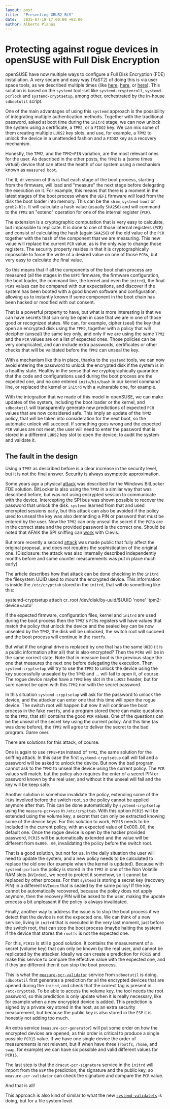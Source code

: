 ```yaml
---
layout: post
title:  "Presenting GRUB2 BLS"
date:   2025-07-18 17:00:00 +02:00
author: Alberto Planas
---
```


# Protecting against rogue devices in openSUSE with Full Disk Encryption

openSUSE have now multiple ways to configure a Full Disk Encryption
(FDE) installation.  A very secure and easy way (YaST2) of doing this
is via user space tools, as we described multiple times (like
[here][1], [here][2], or [here][3]).  This solution is based on the
`systemd` tool-set like `systemd-cryptenroll`, `systemd-pcrlock` and
`systemd-cryptsetup`, among other, orchestrated by the in-house
`sdbootutil` script.

One of the main advantages of using this `systemd` approach is the
possibility of integrating multiple authentication methods.  Together
with the traditional password, asked at boot time during the `initrd`
stage, we can now unlock the system using a certificate, a `TPM2`, or
a `FIDO2` key.  We can mix some of them creating multiple `LUKS2` key
slots, and use, for example, a `TPM2` to unlock the device in a
unattended fashion and a `FIDO2` key as a recovery mechanism.

Honestly, the `TPM2`, and the `TPM2+PIN` variation, are the most
relevant ones for the user.  As described in the other posts, the
`TPM2` is a (some times virtual) device that can attest the health of
our system using a mechanism known as `measured boot`.

The tl; dr version of this is that each stage of the boot process,
starting from the firmware, will load and "measure" the next stage
before delegating the execution on it.  For example, this means that
there is a moment in the latest stages of the boot process where the
`UEFI` firmware will load from the disk the boot loader into memory.
This can be the `shim`, `systemd-boot` or `grub2-bls`.  It will
calculate a hash value (usually `SHA256`) and will command to the
`TPM2` an "extend" operation for one of the internal register (`PCR`).

The extension is a cryptographic computation that is very easy to
calculate, but impossible to replicate.  It is done to one of those
internal registers (`PCR`) and consist of calculating the hash (again
`SHA256`) of the old value of the `PCR` together with the hash of the
component that we are measuring.  This new value will replace the
current `PCR` value, as is the only way to change those registers.
The security property resides in that it is cryptographically
impossible to force the write of a desired value on one of those
`PCR`s, but very easy to calculate the final value.

So this means that if all the components of the boot chain process are
measured (all the stages in the `UEFI` firmware, the firmware
configuration, the boot loader, the command line, the kernel and even
the `initrd`), the final `PCR`s values can be compared with our
expectations, and discover if the system has been booted with a good
known software and configuration, allowing us to instantly known if
some component in the boot chain has been hacked or modified with out
consent.

That is a powerful property to have, but what is more interesting is
that we can have secrets that can only be open in case that we are in
one of those good or recognized states.  We can, for example, cipher
(seal) the key that open an encrypted disk using the `TPM2`, together
with a policy that will decipher (unseal) the same key only, and only
if we are using the same `TPM2` and the `PCR` values are on a list of
expected ones.  Those policies can be very complicated, and can
include extra passwords, certificates or other checks that will be
validated before the `TPM2` can unseal the key.

With a mechanism like this in place, thanks to the `systemd` tools, we
can now avoid entering the password to unlock the encrypted disk if
the system is in a healthy state.  Healthy in the sense that we
cryptographically guarantee that the code and configurations used
during the boot process are the expected one, and no one entered
`init=/bin/bash` in our kernel command line, or replaced the kernel or
`initrd` with a vulnerable one, for example.

With the integration that we made of this model in openSUSE, we can
make updates of the system, including the boot loader or the kernel,
and `sdbootutil` will transparently generate new predictions of
expected `PCR` values that are now considered safe.  This imply an
update of the `TPM2` policy, that will be taken into consideration for
the next boot, so the automatic unlock will succeed.  If something
goes wrong and the expected `PCR` values are not meet, the user will
need to enter the password that is stored in a different `LUKS2` key
slot to open the device, to audit the system and validate it.


## The fault in the design

Using a `TPM2` as described before is a clear increase in the security
level, but it is not the final answer.  Security is always asymptotic
approximation.

Some years ago a physical [attack][4] was described for the Windows
BitLocker FDE solution.  BitLocker is also using the `TPM2` in a
similar way that was described before, but was not using encrypted
session to communicate with the device.  Intercepting the SPI bus was
shown possible to recover the password that unlock the disk.
`systemd` learned from that and used encrypted sessions early, but
this attack can also be avoided if the policy used to unseal the key
was also demanding a PIN or password that must be entered by the user.
Now the `TPM2` can only unseal the secret if the `PCR`s are in the
correct state and the provided password is the correct one.  Should be
noted that AFAIK the SPI sniffing can [work][5] with Clevis.

But more recently a second [attack][6] was made public that fully
affect the original proposal, and does not requires the sophistication
of the original one.  (Disclosure: the attack was also internally
described independently months before and some counter measurements
was put in place much early)

The article describes how that attack can be done checking in the
`initrd` the filesystem UUID used to mount the encrypted device.  This
information is inside the `/etc/crypttab` stored in the `initrd`, that
will do something like this:

  systemd-cryptsetup attach cr_root /dev/disk/by-uuid/$UUID 'none' 'tpm2-device=auto'

If the expected firmware, configuration files, kernel and `initrd` are
used during the boot process then the `TPM2`'s `PCR`s registers will
have values that match the policy that unlock the device and the
sealed key can be now unsealed by the `TPM2`, the disk will be
unlocked, the switch root will succeed and the boot process will
continue in the `rootfs`.

But what if the original drive is replaced by one that has the same
`UUID` (it is a public information after all) that is also encrypted?
Then the `PCR`s will be in the same correct state.  Note that in
measure boot is the previous stage the one that measures the next one
before delegating the execution.  Then `systemd-cryptsetup` will try
to use the `TPM2` to unlock the device using the key successfully
unsealed by the `TPM2` and ... will fail to open it, of course.  The
rogue device maybe have a `TPM2` key slot in the `LUKS2` header, but
for sure cannot be open with this `TPM2` nor with the secret password.

In this situation `systemd-cryptsetup` will ask for the password to
unlock the device, and the attacker can enter one that this time will
open the rogue device.  The switch root will happen but now it will
continue the boot process in the fake `rootfs`, and a program stored
there can make questions to the `TPM2`, that still contains the good
`PCR` values.  One of the questions can be the unseal of the secret
key using the current policy.  And this time (as was done before), the
`TPM2` will agree to deliver the secret to the bad program.  Game
over.

There are solutions for this attack, of course.

One is again to use `TPM2+PIN` instead of `TPM2`, the same solution
for the sniffing attack.  In this case the first `systemd-cryptsetup`
call will fail and a password will be asked to unlock the device.  But
now the bad program cannot ask to the `TPM2` to unseal the device
using the current policy.  The `PCR` values will match, but the policy
also requires the enter of a secret PIN or password known by the real
user, and without it the unseal will fail and the key will be keep
safe.

Another solution is somehow invalidate the policy, extending some of
the `PCR`s involved before the switch root, so the policy cannot be
applied anymore after that.  This can be done automatically by
`systemd-cryptsetup` using the `measure-pcr=yes` in `/etc/crypttab`.
With this option `PCR15` will be extended using the volume key, a
secret that can only be extracted knowing some of the device keys.
For this solution to work, `PCR15` needs to be included in the current
policy, with an expected value of 0x000..00, the default one.  Once
the rogue device is open by the hacker provided password, `PCR15` will
be automatically extended and the value will be different from
`0x000..00`, invalidating the policy before the switch root.

That is a good solution, but not for us.  In the daily situation the
user will need to update the system, and a new policy needs to be
calculated to replace the old one (for example when the kernel is
updated).  Because with `systemd-pcrlock` the policy is stored in the
`TPM2` in one of the Non Volatile RAM slots (`NVIndex`), we need to
protect it somehow, so it cannot be replaced by other process.  For
that `systemd` is storing a secret key (recovery PIN) in a different
`NVIndex` that is sealed by the same policy!  If the key cannot be
automatically recovered, because the policy does not apply anymore,
then the recovery PIN will be asked to the user, making the update
process a bit unpleasant if the policy is always invalidated.

Finally, another way to address the issue is to stop the boot process
if we detect that the device is not the expected one.  We can think of
a new service, living in `initrd` that is executed in the very last
moment, just before the switch root, that can stop the boot process
(maybe halting the system) if the device that stores the `rootfs` is
not the expected one.

For this, `PCR15` is still a good solution.  It contains the
measurement of a secret (volume key) that can only be known by the
real user, and cannot be replicated by the attacker.  Ideally we can
create a prediction for `PCR15` and make this service to compare the
effective value with the expected one, and if they are different then
it can stop the boot process.

This is what the [`measure-pcr-validator`][7] service from
`sdbootutil` is doing.  `sdbootutil` first generates a prediction for
all the encrypted devices that are opened during the `initrd`, and
check that the correct tag is present in `/etc/crypttab`.  To be able
to access the volume key, the tool needs the root password, so this
prediction is only update when it is really necessary, like for
example when a new encrypted device is added.  This prediction is
signed by a private key stored in the host, as an extra security
measurement, but because the public key is also stored in the `ESP` it
is honestly not adding too much.

An extra service (`measure-pcr-generator`) will put some order on how
the encrypted devices are opened, as this order is critical to produce
a single possible `PCR15` value.  If we have one single device the
order of measurements is not relevant, but if when have three
(`rootfs`, `/home`, and `swap`, for example) we can have six possible
and valid different values for `PCR15`.

The last step is that the `dracut-pcr-signature` service in the
`initrd` will import from the `ESP` the prediction, the signature and
the public key, so `measure-pcr-validator` can check the signature and
compare the `PCR` value.

And that is all!

This approach is also kind of similar to what the new
[`systemd-validatefs`][8] is doing, but for a file system level.


[1]: <https://news.opensuse.org/2023/12/20/systemd-fde/>
[2]: <https://microos.opensuse.org/blog/2023-12-20-sdboot-fde/>
[3]: <https://news.opensuse.org/2024/09/20/quickstart-fde-yast2/>
[4]: <https://cybersecurity.bureauveritas.com/blog/tpm-sniffing-attacks-against-non-bitlocker-targets>
[5]: <https://www.securitum.com/extracting_clevisbitlocker_secrets_from_tpm_traffic_.html>
[6]: <https://oddlama.org/blog/bypassing-disk-encryption-with-tpm2-unlock/>
[7]: <https://github.com/openSUSE/sdbootutil/blob/main/measure-pcr-validator.sh>
[8]: <https://github.com/systemd/systemd/blob/main/man/systemd-validatefs%40.service.xml>

